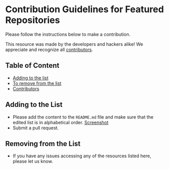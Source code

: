 # Contribution Guidelines for Featured Repositories

Please follow the instructions below to make a contribution.

This resource was made by the developers and hackers alike! We appreciate and recognize all [contributors](#contributors).

## Table of Content

- [Adding to the list](#adding-to-the-list)
- [To remove from the list](#to-remove-from-the-list)
- [Contributors](#contributors)

## Adding to the List

- Please add the content to the `README.md` file and make sure that the edited list is in alphabetical order. [Screenshot](https://i.ibb.co/m9Lnfdm/Screenshot-2020-06-08-at-1-05-29-PM.png)
- Submit a pull request.

## Removing from the List

- If you have any issues accessing any of the resources listed here, please let us know.
